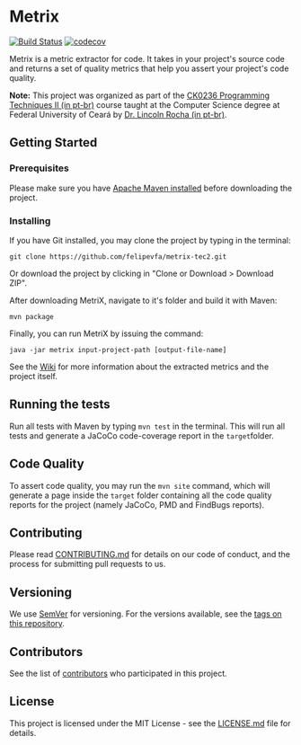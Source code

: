 # Metrix

[![Build Status](https://travis-ci.org/felipevfa/metrix-tec2.svg?branch=development)](https://travis-ci.org/felipevfa/metrix-tec2) [![codecov](https://codecov.io/gh/felipevfa/metrix-tec2/branch/development/graph/badge.svg)](https://codecov.io/gh/felipevfa/metrix-tec2)

Metrix is a metric extractor for code. It takes in your project's source code and returns a set of quality metrics that help you assert your project's code quality.

**Note:** This project was organized as part of the [CK0236 Programming Techniques II (in pt-br)](http://cc.ufc.br/curso/matriz-curricular/?cod=CK0236) course taught at the Computer Science degree at Federal University of Ceará by [Dr. Lincoln Rocha (in pt-br)](http://cc.ufc.br/curso/corpo-docente/lincoln). 

## Getting Started

### Prerequisites

Please make sure you have [Apache Maven installed](https://maven.apache.org/install.html) before downloading the project.

### Installing

If you have Git installed, you may clone the project by typing in the terminal:

```git clone https://github.com/felipevfa/metrix-tec2.git```

Or download the project by clicking in "Clone or Download > Download ZIP".


After downloading MetriX, navigate to it's folder and build it with Maven:

```mvn package```

Finally, you can run MetriX by issuing the command:

```java -jar metrix input-project-path [output-file-name]```


See the [Wiki](https://github.com/felipevfa/metrix-tec2/wiki) for more information about the extracted metrics and the project itself.

## Running the tests

Run all tests with Maven by typing ```mvn test``` in the terminal. This will run all tests and generate a JaCoCo code-coverage report in the ```target```folder.

## Code Quality

To assert code quality, you may run the ```mvn site``` command, which will generate a page inside the ```target``` folder containing all the code quality reports for the project (namely JaCoCo, PMD and FindBugs reports).

## Contributing

Please read [CONTRIBUTING.md](CONTRIBUTING.md) for details on our code of conduct, and the process for submitting pull requests to us.

## Versioning

We use [SemVer](http://semver.org/) for versioning. For the versions available, see the [tags on this repository](https://github.com/felipevfa/metrix-tec2/tags). 

## Contributors

See the list of [contributors](https://github.com/felipevfa/metrix-tec2/contributors) who participated in this project.

## License

This project is licensed under the MIT License - see the [LICENSE.md](LICENSE.md) file for details.

